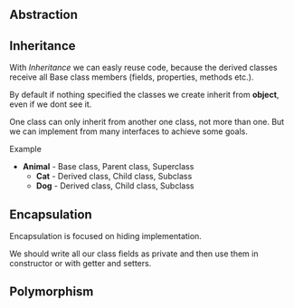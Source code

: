 ## Abstraction

## Inheritance

With *Inheritance* we can easly reuse code, because the derived classes receive all Base class members (fields, properties, methods etc.).

By default if nothing specified the classes we create inherit from **object**, even if we dont see it.

One class can only inherit from another one class, not more than one. But we can implement from many interfaces to achieve some goals.

Example
- **Animal** - Base class, Parent class, Superclass
    - **Cat** - Derived class, Child class, Subclass
    - **Dog** - Derived class, Child class, Subclass

## Encapsulation

Encapsulation is focused on hiding implementation.

We should write all our class fields as private and then use them in constructor or with getter and setters.

## Polymorphism
